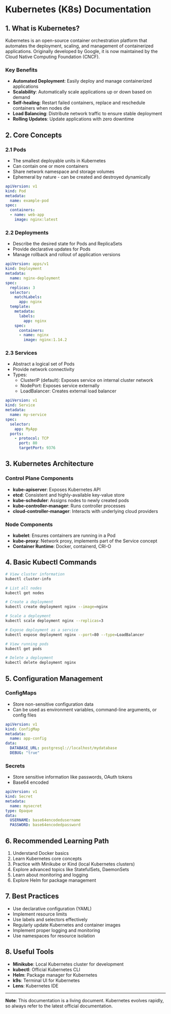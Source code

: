 # Kubernetes (K8s) Documentation

## 1. What is Kubernetes?

Kubernetes is an open-source container orchestration platform that automates the deployment, scaling, and management of containerized applications. Originally developed by Google, it is now maintained by the Cloud Native Computing Foundation (CNCF).

### Key Benefits
- **Automated Deployment**: Easily deploy and manage containerized applications
- **Scalability**: Automatically scale applications up or down based on demand
- **Self-healing**: Restart failed containers, replace and reschedule containers when nodes die
- **Load Balancing**: Distribute network traffic to ensure stable deployment
- **Rolling Updates**: Update applications with zero downtime

## 2. Core Concepts

### 2.1 Pods
- The smallest deployable units in Kubernetes
- Can contain one or more containers
- Share network namespace and storage volumes
- Ephemeral by nature - can be created and destroyed dynamically

```yaml
apiVersion: v1
kind: Pod
metadata:
  name: example-pod
spec:
  containers:
  - name: web-app
    image: nginx:latest
```

### 2.2 Deployments
- Describe the desired state for Pods and ReplicaSets
- Provide declarative updates for Pods
- Manage rollback and rollout of application versions

```yaml
apiVersion: apps/v1
kind: Deployment
metadata:
  name: nginx-deployment
spec:
  replicas: 3
  selector:
    matchLabels:
      app: nginx
  template:
    metadata:
      labels:
        app: nginx
    spec:
      containers:
      - name: nginx
        image: nginx:1.14.2
```

### 2.3 Services
- Abstract a logical set of Pods
- Provide network connectivity
- Types:
  - ClusterIP (default): Exposes service on internal cluster network
  - NodePort: Exposes service externally
  - LoadBalancer: Creates external load balancer

```yaml
apiVersion: v1
kind: Service
metadata:
  name: my-service
spec:
  selector:
    app: MyApp
  ports:
    - protocol: TCP
      port: 80
      targetPort: 9376
```

## 3. Kubernetes Architecture

### Control Plane Components
- **kube-apiserver**: Exposes Kubernetes API
- **etcd**: Consistent and highly-available key-value store
- **kube-scheduler**: Assigns nodes to newly created pods
- **kube-controller-manager**: Runs controller processes
- **cloud-controller-manager**: Interacts with underlying cloud providers

### Node Components
- **kubelet**: Ensures containers are running in a Pod
- **kube-proxy**: Network proxy, implements part of the Service concept
- **Container Runtime**: Docker, containerd, CRI-O

## 4. Basic Kubectl Commands

```bash
# View cluster information
kubectl cluster-info

# List all nodes
kubectl get nodes

# Create a deployment
kubectl create deployment nginx --image=nginx

# Scale a deployment
kubectl scale deployment nginx --replicas=3

# Expose deployment as a service
kubectl expose deployment nginx --port=80 --type=LoadBalancer

# View running pods
kubectl get pods

# Delete a deployment
kubectl delete deployment nginx
```

## 5. Configuration Management

### ConfigMaps
- Store non-sensitive configuration data
- Can be used as environment variables, command-line arguments, or config files

```yaml
apiVersion: v1
kind: ConfigMap
metadata:
  name: app-config
data:
  DATABASE_URL: postgresql://localhost/mydatabase
  DEBUG: "true"
```

### Secrets
- Store sensitive information like passwords, OAuth tokens
- Base64 encoded

```yaml
apiVersion: v1
kind: Secret
metadata:
  name: mysecret
type: Opaque
data:
  USERNAME: base64encodedusername
  PASSWORD: base64encodedpassword
```

## 6. Recommended Learning Path
1. Understand Docker basics
2. Learn Kubernetes core concepts
3. Practice with Minikube or Kind (local Kubernetes clusters)
4. Explore advanced topics like StatefulSets, DaemonSets
5. Learn about monitoring and logging
6. Explore Helm for package management

## 7. Best Practices
- Use declarative configuration (YAML)
- Implement resource limits
- Use labels and selectors effectively
- Regularly update Kubernetes and container images
- Implement proper logging and monitoring
- Use namespaces for resource isolation

## 8. Useful Tools
- **Minikube**: Local Kubernetes cluster for development
- **kubectl**: Official Kubernetes CLI
- **Helm**: Package manager for Kubernetes
- **k9s**: Terminal UI for Kubernetes
- **Lens**: Kubernetes IDE

---

**Note**: This documentation is a living document. Kubernetes evolves rapidly, so always refer to the latest official documentation.

